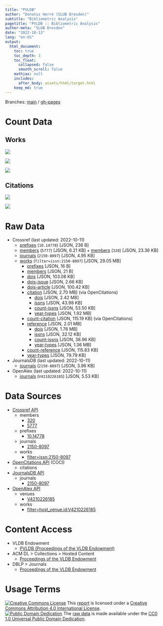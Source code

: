 ```yaml
---
title: "PVLDB"
author: "Donatus Herre (SLUB Dresden)"
subtitle: "Bibliometric Analysis"
pagetitle: "PVLDB :: Bibliometric Analysis"
author-meta: "SLUB Dresden"
date: "2022-10-13"
lang: "en-US"
output:
  html_document:
    toc: true
    toc_depth: 3
    toc_float:
      collapsed: false
      smooth_scroll: false
    mathjax: null
    includes:
      after_body: assets/html/target.html
    keep_md: true
---
```






Branches: [main](https://github.com/slub/pvldb/tree/main) / [gh-pages](https://github.com/slub/pvldb/tree/gh-pages)

# Count Data







## Works



![](/home/runner/work/pvldb/pvldb/public/index_files/figure-html/crossref-works-count-plot-1.png)<!-- -->



![](/home/runner/work/pvldb/pvldb/public/index_files/figure-html/journalsdb-works-count-plot-1.png)<!-- -->



![](/home/runner/work/pvldb/pvldb/public/index_files/figure-html/openalex-works-count-plot-1.png)<!-- -->

## Citations



![](/home/runner/work/pvldb/pvldb/public/index_files/figure-html/openalex-citations-count-plot-1.png)<!-- -->



![](/home/runner/work/pvldb/pvldb/public/index_files/figure-html/jcr-citations-count-plot-1.png)<!-- -->

# Raw Data

- Crossref (last updated: 2022-10-11)
  - [prefixes](./data/crossref_prefixes_10-14778.json) (`10.14778`) [JSON, 236 B]
  - [members](./data/crossref_members_5777.json) (`5777`) [JSON, 6.21 KB] + [members](./data/crossref_members_320.json) (`320`) [JSON, 23.36 KB]
  - [journals](./data/crossref_journals_2150-8097.json) (`2150-8097`) [JSON, 4.95 KB]
  - [works](./data/crossref_works_filter-issn-2150-8097_works.json) (`filter=issn:2150-8097`) [JSON, 29.05 MB]
    - [prefixes](./data/crossref_works_filter-issn-2150-8097_prefixes.json) [JSON, 16 B]
    - [members](./data/crossref_works_filter-issn-2150-8097_members.json) [JSON, 21 B]
    - [dois](./data/crossref_works_filter-issn-2150-8097_dois.json) [JSON, 103.08 KB]
    - [dois-issue](./data/crossref_works_filter-issn-2150-8097_dois-issue.json) [JSON, 2.66 KB]
    - [dois-article](./data/crossref_works_filter-issn-2150-8097_dois-article.json) [JSON, 100.42 KB]
    - [citation](./data/crossref_works_filter-issn-2150-8097_citation.json) [JSON, 2.70 MB] (via OpenCitations)
      - [dois](./data/crossref_works_filter-issn-2150-8097_dois-citation.json) [JSON, 2.42 MB]
      - [issns](./data/crossref_works_filter-issn-2150-8097_issns-citation.json) [JSON, 43.98 KB]
      - [count-issns](./data/crossref_works_filter-issn-2150-8097_count-issns-citation.json) [JSON, 53.50 KB]
      - [year-types](./data/crossref_works_filter-issn-2150-8097_year-types-citation.json) [JSON, 1.92 MB]
    - [count-citation](./data/crossref_works_filter-issn-2150-8097_count-citation.json) [JSON, 115.19 KB] (via OpenCitations)
    - [reference](./data/crossref_works_filter-issn-2150-8097_reference.json) [JSON, 2.01 MB]
      - [dois](./data/crossref_works_filter-issn-2150-8097_dois-reference.json) [JSON, 1.76 MB]
      - [issns](./data/crossref_works_filter-issn-2150-8097_issns-reference.json) [JSON, 32.12 KB]
      - [count-issns](./data/crossref_works_filter-issn-2150-8097_count-issns-reference.json) [JSON, 38.96 KB]
      - [year-types](./data/crossref_works_filter-issn-2150-8097_year-types-reference.json) [JSON, 1.36 MB]
    - [count-reference](./data/crossref_works_filter-issn-2150-8097_count-reference.json) [JSON, 115.83 KB]
    - [year-types](./data/crossref_works_filter-issn-2150-8097_year-types.json) [JSON, 79.79 KB]
- JournalsDB (last updated: 2022-10-11)
  - [journals](./data/journalsdb_journals_2150-8097.json) (`2150-8097`) [JSON, 3.96 KB]
- OpenAlex (last updated: 2022-10-11)
  - [journals](./data/openalex_journals_V4210226185.json) (`V4210226185`) [JSON, 5.53 KB]

# Data Sources

- [Crossref API](https://api.crossref.org)
  - members
    - [320](https://api.crossref.org/members/320?mailto=bibliometrie@slub-dresden.de)
    - [5777](https://api.crossref.org/members/5777?mailto=bibliometrie@slub-dresden.de)
  - prefixes
    - [10.14778](https://api.crossref.org/prefixes/10.14778?mailto=bibliometrie@slub-dresden.de)
  - journals
    - [2150-8097](https://api.crossref.org/journals/2150-8097?mailto=bibliometrie@slub-dresden.de)
  - works
    - [filter=issn:2150-8097](https://api.crossref.org/works?filter=issn:2150-8097&mailto=bibliometrie@slub-dresden.de)
- [OpenCitations API](https://opencitations.net/index/coci/api/v1) (COCI)
  - citations
- [JournalsDB API](https://api.journalsdb.org/apidocs/)
  - journals
    - [2150-8097](https://api.journalsdb.org/journals/2150-8097)
- [OpenAlex API](https://docs.openalex.org/api)
  - venues
    - [V4210226185](https://api.openalex.org/journals/V4210226185?mailto=bibliometrie@slub-dresden.de)
  - works
    - [filter=host_venue.id:V4210226185](https://api.openalex.org/works?filter=host_venue.id:V4210226185&mailto=bibliometrie@slub-dresden.de)

# Content Access

- VLDB Endowment
  - [PVLDB (Proceedings of the VLDB Endowment)](https://vldb.org/pvldb/)
- ACM DL > Collections > Hosted Content
    - [Proceedings of the VLDB Endowment](https://dl.acm.org/journal/pvldb)
- DBLP > Journals
    - [Proceedings of the VLDB Endowment](https://dblp.org/db/journals/pvldb/)

# Usage Terms

[![Creative Commons License](https://mirrors.creativecommons.org/presskit/buttons/80x15/svg/by.svg)](http://creativecommons.org/licenses/by/4.0/) This [report](#) is licensed under a [Creative Commons Attribution 4.0 International License](./LICENSE.txt).  
[![Public Domain Dedication](https://mirrors.creativecommons.org/presskit/buttons/80x15/svg/cc-zero.svg)](https://creativecommons.org/publicdomain/zero/1.0/) The [raw data](#raw-data) is made available under the [CC0 1.0 Universal Public Domain Dedication](./data/LICENSE.txt).
